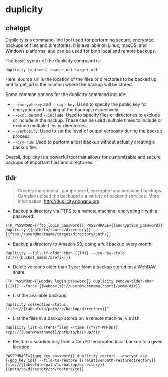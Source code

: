 # duplicity 
## chatgpt 
Duplicity is a command-line tool used for performing secure, encrypted backups of files and directories. It is available on Linux, macOS, and Windows platforms, and can be used for both local and remote backups.

The basic syntax of the duplicity command is:

```
duplicity [options] source_url target_url
```

Here, source_url is the location of the files or directories to be backed up, and target_url is the location where the backup will be stored.

Some common options for the duplicity command include:

- `--encrypt-key` and `--sign-key`: Used to specify the public key for encryption and signing of the backup, respectively.
- `--exclude` and `--include`: Used to specify files or directories to exclude or include in the backup. These can be used multiple times to include or exclude multiple files or directories.
- `--verbosity`: Used to set the level of output verbosity during the backup process.
- `--dry-run`: Used to perform a test backup without actually creating a backup file.

Overall, duplicity is a powerful tool that allows for customizable and secure backups of important files and directories. 

## tldr 
 
> Creates incremental, compressed, encrypted and versioned backups.
> Can also upload the backups to a variety of backend services.
> More information: <http://duplicity.nongnu.org>.

- Backup a directory via FTPS to a remote machine, encrypting it with a password:

`FTP_PASSWORD={{ftp_login_password}} PASSPHRASE={{encryption_password}} duplicity {{path/to/source/directory}} {{ftps://user@hostname/target/directory/path/}}`

- Backup a directory to Amazon S3, doing a full backup every month:

`duplicity --full-if-older-than {{1M}} --use-new-style s3://{{bucket_name[/prefix]}}`

- Delete versions older than 1 year from a backup stored on a WebDAV share:

`FTP_PASSWORD={{webdav_login_password}} duplicity remove-older-than {{1Y}} --force {{webdav[s]://user@hostname[:port]/some_dir}}`

- List the available backups:

`duplicity collection-status "file://{{absolute/path/to/backup/directory}}"`

- List the files in a backup stored on a remote machine, via ssh:

`duplicity list-current-files --time {{YYYY-MM-DD}} scp://{{user@hostname}}/path/to/backup/dir`

- Restore a subdirectory from a GnuPG-encrypted local backup to a given location:

`PASSPHRASE={{gpg_key_password}} duplicity restore --encrypt-key {{gpg_key_id}} --file-to-restore {{relative/path/restoredirectory}} file://{{absolute/path/to/backup/directory}} {{path/to/directory/to/restore/to}}`

